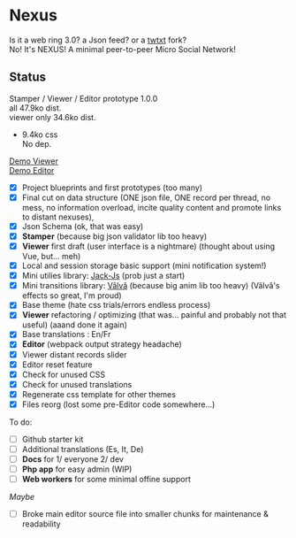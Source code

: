 # Nexus

Is it a web ring 3.0? a Json feed? or a [twtxt](https://github.com/buckket/twtxt) fork?  
No! It's NEXUS! A minimal peer-to-peer Micro Social Network! 

## Status

Stamper / Viewer / Editor prototype 1.0.0  
all 47.9ko dist.  
viewer only 34.6ko dist.  
+ 9.4ko css  
No dep.  

[Demo Viewer](https://i-is-as-i-does.github.io/Nexus/)  
[Demo Editor](https://i-is-as-i-does.github.io/Nexus/?edit)

- [x] Project blueprints and first prototypes (too many)
- [x] Final cut on data structure (ONE json file, ONE record per thread, no mess, no information overload, incite quality content and promote links to distant nexuses),
- [x] Json Schema (ok, that was easy)
- [x] **Stamper** (because big json validator lib too heavy)
- [x] **Viewer** first draft (user interface is a nightmare) (thought about using Vue, but... meh)
- [x] Local and session storage basic support (mini notification system!)
- [x] Mini utilies library: [Jack-Js](https://github.com/I-is-as-I-does/Jack-Js) (prob just a start)
- [x] Mini transitions library: [Vâlvă](https://github.com/I-is-as-I-does/Valva) (because big anim lib too heavy) (Vâlvă's effects so great, I'm proud)
- [x] Base theme (hate css trials/errors endless process)
- [x] **Viewer** refactoring / optimizing (that was... painful and probably not that useful) (aaand done it again)
- [x] Base translations : En/Fr
- [x] **Editor** (webpack output strategy headache)
- [x] Viewer distant records slider
- [x] Editor reset feature
- [x] Check for unused CSS
- [x] Check for unused translations
- [x] Regenerate css template for other themes
- [x] Files reorg (lost some pre-Editor code somewhere...)

To do:

- [ ] Github starter kit
- [ ] Additional translations (Es, It, De)
- [ ] **Docs** for 1/ everyone 2/ dev
- [ ] **Php app** for easy admin (WIP)
- [ ] **Web workers** for some minimal offine support

*Maybe*
- [ ] Broke main editor source file into smaller chunks for maintenance & readability
